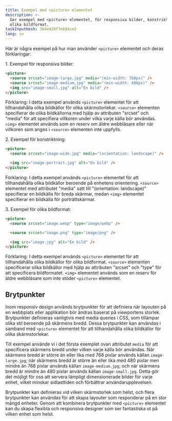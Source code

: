 ```yaml
---
title: Exempel med <picture> elementet
description: >-
  Ger exempel med <picture> elementet, för responsiva bilder, konstriktning och
  olika bildformat.
taskInputHash: 3b4e429f7eb84ce2
lang: sv
---
```

Här är några exempel på hur man använder `<picture>` elementet och deras förklaringar:

1\. Exempel för responsiva bilder:

```html
<picture>
  <source srcset="image-large.jpg" media="(min-width: 768px)" />
  <source srcset="image-medium.jpg" media="(min-width: 480px)" />
  <img src="image-small.jpg" alt="En bild" />
</picture>
```

Förklaring: I detta exempel används `<picture>` elementet för att tillhandahålla olika bildkällor för olika skärmstorlekar. `<source>` elementen specifierar de olika bildkällorna med hjälp av attributen "srcset" och "media" för att specifiera villkoren under vilka varje källa bör användas. `<img>` elementet används som en reserv om äldre webbläsare eller när villkoren som anges i `<source>` elementen inte uppfylls.

2\. Exempel för konstriktning:

```html
<picture>
  <source srcset="image-wide.jpg" media="(orientation: landscape)" />

  <img src="image-portrait.jpg" alt="En bild" />
</picture>
```

Förklaring: I detta exempel används `<picture>` elementet för att tillhandahålla olika bildkällor beroende på enhetens orientering. `<source>` elementet med attributet "media" satt till "(orientation: landscape)" specifierar en bildkälla för breda skärmar, medan `<img>` elementet specifierar en bildkälla för porträttskärmar.

3\. Exempel för olika bildformat:

```html
<picture>
  <source srcset="image.webp" type="image/webp" />

  <source srcset="image.png" type="image/png" />

  <img src="image.jpg" alt="En bild" />
</picture>
```

Förklaring: I detta exempel används `<picture>` elementet för att tillhandahålla olika bildkällor för olika bildformat. `<source>` elementen specificerar olika bildkällor med hjälp av attributen "srcset" och "type" för att specificera bildformatet. `<img>` elementet används som en reserv för äldre webbläsare som inte stöder `<picture>` elementet.

## Brytpunkter

Inom responsiv design används brytpunkter för att definiera när layouten på en webbplats eller applikation bör ändras baserat på viewportens storlek. Brytpunkter definieras vanligtvis med media queries i CSS, som tillämpar olika stil beroende på skärmens bredd. Dessa brytpunkter kan användas i samband med `<picture>` elementet för att tillhandahålla olika bildkällor för olika skärmstorlekar.

Till exempel använde vi i det första exemplet ovan attributet `media` för att specificera skärmens bredd under vilken varje källa bör användas. När skärmens bredd är större än eller lika med 768 pixlar används källan `image-large.jpg`; när skärmens bredd är större än eller lika med 480 pixlar men mindre än 768 pixlar används källan `image-medium.jpg`; och när skärmens bredd är mindre än 480 pixlar används källan `image-small.jpg`. Detta gör det möjligt för oss att servera lämpligt dimensionerade bilder för varje enhet, vilket minskar sidlasttiden och förbättrar användarupplevelsen.

Brytpunkter kan definieras vid vilken skärmstorlek som helst, och flera brytpunkter kan användas för att skapa layouter som responderar på en stor mängd enheter. Genom att kombinera brytpunkter med `<picture>` elementet kan du skapa flexibla och responsiva designer som ser fantastiska ut på vilken enhet som helst.
